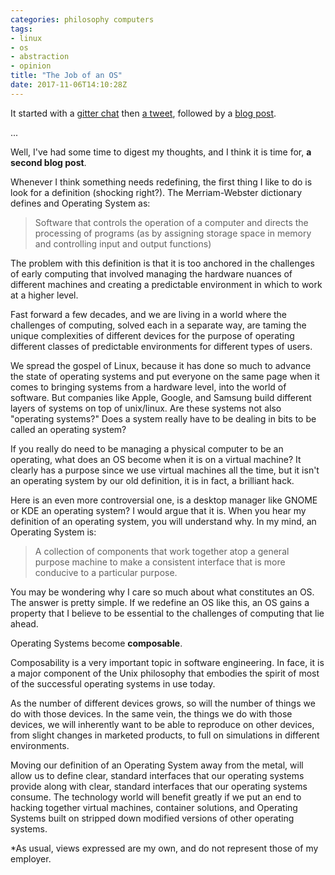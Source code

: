 ```yaml
---
categories: philosophy computers
tags:
- linux
- os
- abstraction
- opinion
title: "The Job of an OS"
date: 2017-11-06T14:10:28Z
---
```


It started with a [gitter chat](/text/termux_gitter_multi_user_linux.txt) then
[a tweet](https://twitter.com/brysgo/status/927162173331267584), followed by a 
[blog post](/post/2017-11-05-multi-user-systems").

...

Well, I've had some time to digest my thoughts, and I think it is time for,
**a second blog post**.

Whenever I think something needs redefining, the first thing I like to do is
look for a definition (shocking right?). The Merriam-Webster dictionary defines
and Operating System as:

> Software that controls the operation of a computer and directs the processing of programs (as by assigning storage space in memory and controlling input and output functions)

The problem with this definition is that it is too anchored in the challenges of
early computing that involved managing the hardware nuances of different machines
and creating a predictable environment in which to work at a higher level.

Fast forward a few decades, and we are living in a world where the challenges of
computing, solved each in a separate way, are taming the unique complexities of
different devices for the purpose of operating different classes of predictable
environments for different types of users.

We spread the gospel of Linux, because it has done so much to advance the state
of operating systems and put everyone on the same page when it comes to bringing
systems from a hardware level, into the world of software. But companies like
Apple, Google, and Samsung build different layers of systems on top of unix/linux.
Are these systems not also "operating systems?" Does a system really have to be
dealing in bits to be called an operating system?

If you really do need to be managing a physical computer to be an operating,
what does an OS become when it is on a virtual machine? It clearly has a
purpose since we use virtual machines all the time, but it isn't an operating
system by our old definition, it is in fact, a brilliant hack.

Here is an even more controversial one, is a desktop manager like GNOME or KDE
an operating system? I would argue that it is. When you hear my definition of
an operating system, you will understand why. In my mind, an Operating System
is:

> A collection of components that work together atop a general purpose machine
> to make a consistent interface that is more conducive to a particular purpose.

You may be wondering why I care so much about what constitutes an OS. The answer
is pretty simple. If we redefine an OS like this, an OS gains a property that I
believe to be essential to the challenges of computing that lie ahead.

Operating Systems become **composable**.

Composability is a very important topic in software engineering. In face, it is
a major component of the Unix philosophy that embodies the spirit of most of
the successful operating systems in use today.

As the number of different devices grows, so will the number of things we do
with those devices. In the same vein, the things we do with those devices,
we will inherently want to be able to reproduce on other devices, from slight
changes in marketed products, to full on simulations in different environments.

Moving our definition of an Operating System away from the metal, will allow
us to define clear, standard interfaces that our operating systems provide
along with clear, standard interfaces that our operating systems consume.
The technology world will benefit greatly if we put an end to hacking
together virtual machines, container solutions, and Operating Systems built
on stripped down modified versions of other operating systems.

*As usual, views expressed are my own, and do not represent those of my employer.
